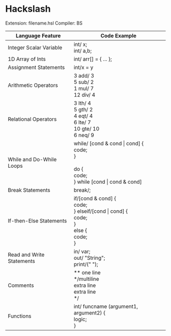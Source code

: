 # Hackslash

Extension: filename.hsl
Compiler: BS

| Language Feature | Code Example |
| ---------------- | ------------ |
| Integer Scalar Variable | int/ x; <br /> int/ a,b; |
| 1D Array of Ints | int/ arr[] = { ... }; |
| Assignment Statements | int/x = y |
| Arithmetic Operators | 3 add/ 3 <br /> 5 sub/ 2 <br /> 1 mul/ 7 <br /> 12 div/ 4 |
| Relational Operators | 3 lth/ 4 <br /> 5 gth/ 2 <br /> 4 eqt/ 4 <br /> 6 lte/ 7 <br /> 10 gte/ 10 <br /> 6 neq/ 9 |
| While and Do-While Loops | while/ [cond & cond \| cond] { <br /> code; <br /> } <br /><br /> do { <br /> code; <br /> } while [cond \| cond & cond] |
| Break Statements | break/; |
| If-then-Else Statements | if/[cond & cond] { <br /> code; <br /> } elseif/[cond \| cond] { <br /> code; <br /> } <br /> else { <br /> code; <br /> } |
| Read and Write Statements | in/ var; <br /> out/ "String"; <br /> print/(" "); |
| Comments | ** one line <br /> */multiline <br /> extra line <br /> extra line <br /> */ |
| Functions | int/ funcname (argument1, argument2) { <br /> logic; <br /> } |
